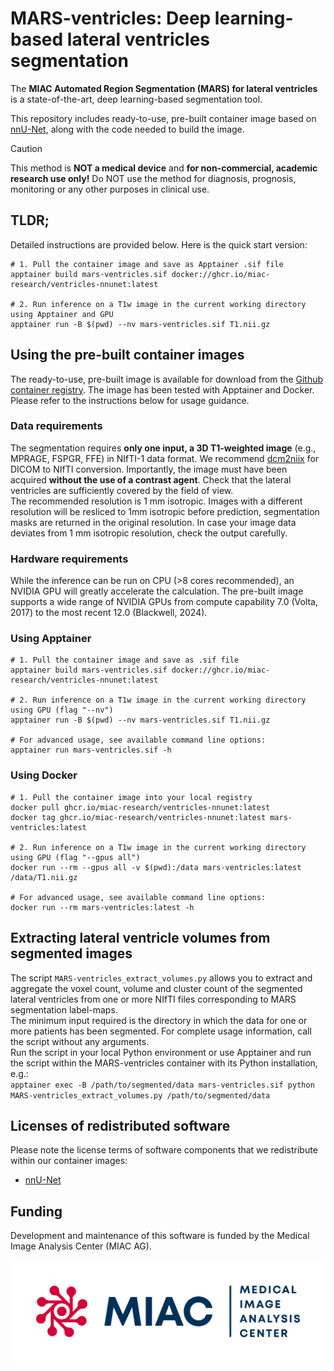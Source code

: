 # MARS-ventricles: Deep learning-based lateral ventricles segmentation

The **MIAC Automated Region Segmentation (MARS) for lateral ventricles** is a state-of-the-art, deep learning-based segmentation tool.

This repository includes ready-to-use, pre-built container image based on [nnU-Net](https://github.com/MIC-DKFZ/nnUNet), along with the code needed to build the image.

> [!CAUTION]
> This method is **NOT a medical device** and **for non-commercial, academic research use only!** 
> Do NOT use the method for diagnosis, prognosis, monitoring or any other purposes in clinical use.

## TLDR;

Detailed instructions are provided below. Here is the quick start version:

```shell
# 1. Pull the container image and save as Apptainer .sif file 
apptainer build mars-ventricles.sif docker://ghcr.io/miac-research/ventricles-nnunet:latest

# 2. Run inference on a T1w image in the current working directory using Apptainer and GPU
apptainer run -B $(pwd) --nv mars-ventricles.sif T1.nii.gz
```

## Using the pre-built container images

The ready-to-use, pre-built image is available for download from the [Github container registry](https://github.com/miac-research/MARS-ventricles/packages). The image has been tested with Apptainer and Docker. Please refer to the instructions below for usage guidance.


### Data requirements

The segmentation requires **only one input, a 3D T1-weighted image** (e.g., MPRAGE, FSPGR, FFE) in NIfTI-1 data format. We recommend [dcm2niix](https://github.com/rordenlab/dcm2niix) for DICOM to NIfTI conversion. Importantly, the image must have been acquired **without the use of a contrast agent**. Check that the lateral ventricles are sufficiently covered by the field of view.  
The recommended resolution is 1 mm isotropic. Images with a different resolution will be resliced to 1mm isotropic before prediction, segmentation masks are returned in the original resolution. In case your image data deviates from 1 mm isotropic resolution, check the output carefully.

### Hardware requirements

While the inference can be run on CPU (>8 cores recommended), an NVIDIA GPU will greatly accelerate the calculation. The pre-built image supports a wide range of NVIDIA GPUs from compute capability 7.0 (Volta, 2017) to the most recent 12.0 (Blackwell, 2024).

### Using Apptainer

```shell
# 1. Pull the container image and save as .sif file 
apptainer build mars-ventricles.sif docker://ghcr.io/miac-research/ventricles-nnunet:latest

# 2. Run inference on a T1w image in the current working directory using GPU (flag "--nv")
apptainer run -B $(pwd) --nv mars-ventricles.sif T1.nii.gz

# For advanced usage, see available command line options:
apptainer run mars-ventricles.sif -h
```

### Using Docker

```shell
# 1. Pull the container image into your local registry
docker pull ghcr.io/miac-research/ventricles-nnunet:latest
docker tag ghcr.io/miac-research/ventricles-nnunet:latest mars-ventricles:latest

# 2. Run inference on a T1w image in the current working directory using GPU (flag "--gpus all")
docker run --rm --gpus all -v $(pwd):/data mars-ventricles:latest /data/T1.nii.gz

# For advanced usage, see available command line options:
docker run --rm mars-ventricles:latest -h
```

## Extracting lateral ventricle volumes from segmented images

The script `MARS-ventricles_extract_volumes.py` allows you to extract and aggregate the voxel count, volume and cluster count of the segmented lateral ventricles from one or more NIfTI files corresponding to MARS segmentation label-maps.  
The minimum input required is the directory in which the data for one or more patients has been segmented. For complete usage information, call the script without any arguments.  
Run the script in your local Python environment or use Apptainer and run the script within the MARS-ventricles container with its Python installation, e.g.:  
`apptainer exec -B /path/to/segmented/data mars-ventricles.sif python MARS-ventricles_extract_volumes.py /path/to/segmented/data`


## Licenses of redistributed software

Please note the license terms of software components that we redistribute within our container images:

- [nnU-Net](https://github.com/MIC-DKFZ/nnUNet?tab=Apache-2.0-1-ov-file)

## Funding

Development and maintenance of this software is funded by the Medical Image Analysis Center (MIAC AG).

![MIAC Logo](images/miaclogo@2x.png)
